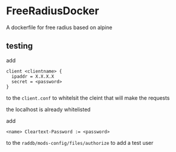 # FreeRadiusDocker
A dockerfile for free radius based on alpine

## testing
add
```shell
client <clientname> {
  ipaddr = X.X.X.X
  secret = <password>
}
```
to the `client.conf` to whitelsit the cleint that will make the requests

the localhost is already whitelisted

add
```shell
<name> Cleartext-Password := <password>
```
to the `raddb/mods-config/files/authorize` to add a test user
